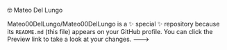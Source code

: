 🤓 Mateo Del Lungo 



Mateo00DelLungo/Mateo00DelLungo is a ✨ special ✨ repository because its `README.md` (this file) appears on your GitHub profile.
You can click the Preview link to take a look at your changes.
--->
